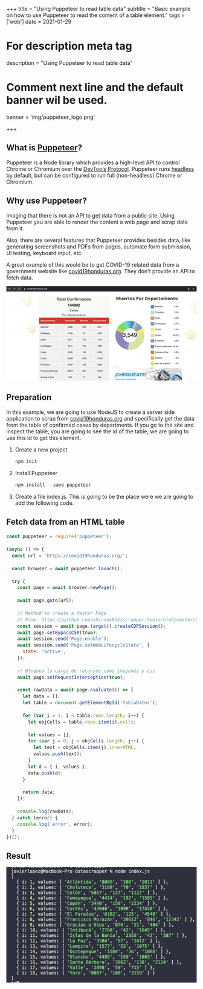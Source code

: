 +++
title = "Using Puppeteer to read table data"
subtitle = "Basic example on how to use Puppeteer to read the content of a table element."
tags = ['web']
date = 2021-01-29

# For description meta tag
description = "Using Puppeteer to read table data"

# Comment next line and the default banner wil be used.
banner = 'img/puppeteer_logo.png'

+++

## What is [Puppeteer](https://pptr.dev/)?

Puppeteer is a Node library which provides a high-level API to control Chrome or Chromium over the [DevTools Protocol](https://chromedevtools.github.io/devtools-protocol/). Puppeteer runs [headless](https://developers.google.com/web/updates/2017/04/headless-chrome) by default, but can be configured to run full (non-headless) Chrome or Chromium.

## Why use Puppeteer?

Imaging that there is not an API to get data from a public site. Using Puppeteer you are able to render the content a web page and scrap data from it.

Also, there are several features that Puppeteer provides besides data, like generating screenshots and PDFs from pages, automate form submission, UI testing, keyboard input, etc.

A great example of this would be to get COVID-19 related data from a government website like [covid19honduras.org](https://covid19honduras.org/). They don't provide an API to fetch data.

![](https://raw.githubusercontent.com/Javier3131/datascrapper/main/Screen%20Shot%202021-01-29%20at%209.34.22%20PM.png)

## Preparation

In this example, we are going to use NodeJS to create a server side application to scrap from [covid19honduras.org](https://covid19honduras.org/) and specifically get the data from the table of confirmed cases by departments. If you go to the site and inspect the table, you are going to see the id of the table, we are going to use this id to get this element.

1. Create a new project

   ```javascript
   npm init
   ```

2. Install Puppeteer

   ```javascript
   npm install --save puppeteer
   ```

3. Create a file index.js. This is going to be the place were we are going to add the following code.

## Fetch data from an HTML table

```javascript
const puppeteer = require('puppeteer');

(async () => {
  const url = 'https://covid19honduras.org/';

  const browser = await puppeteer.launch();

  try {
    const page = await browser.newPage();

    await page.goto(url);

    // Method to create a faster Page
    // From: https://github.com/shirshak55/scrapper-tools/blob/master/src/fastPage/index.ts#L113
    const session = await page.target().createCDPSession();
    await page.setBypassCSP(true);
    await session.send('Page.enable');
    await session.send('Page.setWebLifecycleState', {
      state: 'active',
    });

    // Bloquea la carga de recursos como imagenes y css
    await page.setRequestInterception(true);

    const rawData = await page.evaluate(() => {
      let data = [];
      let table = document.getElementById('tablaDatos');

      for (var i = 1; i < table.rows.length; i++) {
        let objCells = table.rows.item(i).cells;

        let values = [];
        for (var j = 0; j < objCells.length; j++) {
          let text = objCells.item(j).innerHTML;
          values.push(text);
        }
        let d = { i, values };
        data.push(d);
      }

      return data;
    });

    console.log(rawData);
  } catch (error) {
    console.log('error', error);
  }
})();
```

## Result

![](https://raw.githubusercontent.com/Javier3131/datascrapper/main/Screen%20Shot%202021-01-29%20at%204.07.45%20PM.png)